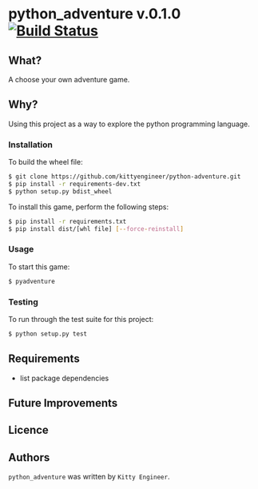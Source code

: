 # python_adventure v.0.1.0  [![Build Status](https://travis-ci.org/kittyengineer/python-adventure.svg?branch=master)](https://travis-ci.org/kittyengineer/python-adventure)


## What?

A choose your own adventure game.

## Why?

Using this project as a way to explore the python programming language.

### Installation

To build the wheel file:

```bash
$ git clone https://github.com/kittyengineer/python-adventure.git
$ pip install -r requirements-dev.txt
$ python setup.py bdist_wheel
```

To install this game, perform the following steps:

```bash
$ pip install -r requirements.txt
$ pip install dist/[whl file] [--force-reinstall]
```

### Usage

To start this game:

```bash
$ pyadventure
```


### Testing

To run through the test suite for this project:

```bash
$ python setup.py test
```

## Requirements

- list package dependencies

## Future Improvements

## Licence

## Authors

`python_adventure` was written by `Kitty Engineer`.
